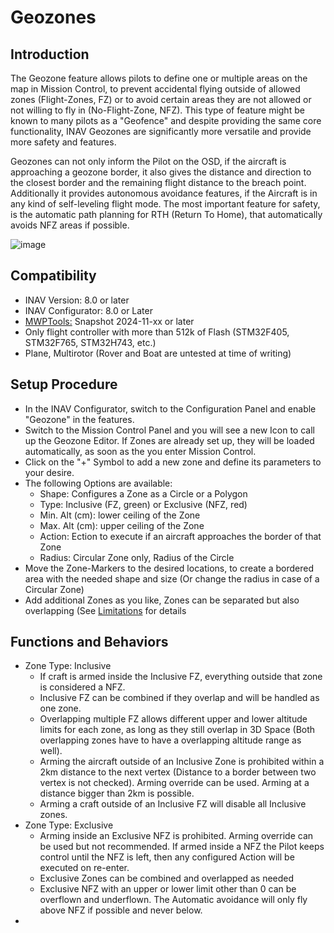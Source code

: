 # Geozones

## Introduction
The Geozone feature allows pilots to define one or multiple areas on the map in Mission Control, to prevent accidental flying outside of allowed zones (Flight-Zones, FZ) or to avoid certain areas they are not allowed or not willing to fly in (No-Flight-Zone, NFZ). 
This type of feature might be known to many pilots as a "Geofence" and despite providing the same core functionality, INAV Geozones are significantly more versatile and provide more safety and features. 

Geozones can not only inform the Pilot on the OSD, if the aircraft is approaching a geozone border, it also gives the distance and direction to the closest border and the remaining flight distance to the breach point. Additionally it provides autonomous avoidance features, if the Aircraft is in any kind of self-leveling flight mode. 
The most important feature for safety, is the automatic path planning for RTH (Return To Home), that automatically avoids NFZ areas if possible. 

![image](https://github.com/user-attachments/assets/48e3e5cc-8517-4096-8497-399cf00ee541)


## Compatibility
- INAV Version: 8.0 or later
- INAV Configurator: 8.0 or Later
- [MWPTools:](https://github.com/stronnag/mwptools) Snapshot 2024-11-xx or later
- Only flight controller with more than 512k of Flash (STM32F405, STM32F765, STM32H743, etc.)
- Plane, Multirotor (Rover and Boat are untested at time of writing)

## Setup Procedure
- In the INAV Configurator, switch to the Configuration Panel and enable "Geozone" in the features. 
- Switch to the Mission Control Panel and you will see a new Icon to call up the Geozone Editor. If Zones are already set up, they will be loaded automatically, as soon as the you enter Mission Control. 
- Click on the "+" Symbol to add a new zone and define its parameters to your desire.
- The following Options are available:
  - Shape: Configures a Zone as a Circle or a Polygon
  - Type: Inclusive (FZ, green) or Exclusive (NFZ, red)
  - Min. Alt (cm): lower ceiling of the Zone
  - Max. Alt (cm): upper ceiling of the Zone
  - Action: Ection to execute if an aircraft approaches the border of that Zone
  - Radius: Circular Zone only, Radius of the Circle
- Move the Zone-Markers to the desired locations, to create a bordered area with the needed shape and size (Or change the radius in case of a Circular Zone)
- Add additional Zones as you like, Zones can be separated but also overlapping (See [Limitations]( ) for details

## Functions and Behaviors
- Zone Type: Inclusive
  - If craft is armed inside the Inclusive FZ, everything outside that zone is considered a NFZ.
  - Inclusive FZ can be combined if they overlap and will be handled as one zone.
  - Overlapping multiple FZ allows different upper and lower altitude limits for each zone, as long as they still overlap in 3D Space (Both overlapping zones have to have a overlapping altitude range as well).
  - Arming the aircraft outside of an Inclusive Zone is prohibited within a 2km distance to the next vertex (Distance to a border between two vertex is not checked). Arming override can be used. Arming at a distance bigger than 2km is possible. 
  - Arming a craft outside of an Inclusive FZ will disable all Inclusive zones. 
- Zone Type: Exclusive
  - Arming inside an Exclusive NFZ is prohibited. Arming override can be used but not recommended. If armed inside a NFZ the Pilot keeps control until the NFZ is left, then any configured Action will be executed on re-enter.
  - Exclusive Zones can be combined and overlapped as needed
  - Exclusive NFZ with an upper or lower limit other than 0 can be overflown and underflown. The Automatic avoidance will only fly above NFZ if possible and never below.
- 
